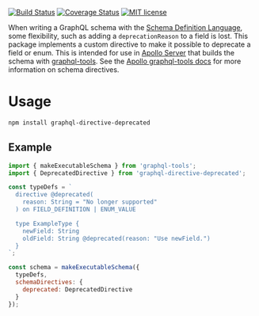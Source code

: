 [![Build Status](https://travis-ci.org/brandondoran/graphql-directive-deprecated.svg?branch=master)](https://travis-ci.org/brandondoran/graphql-directive-deprecated.svg?branch=master)
[![Coverage Status](https://coveralls.io/repos/github/brandondoran/graphql-directive-deprecated/badge.svg?branch=master)](https://coveralls.io/github/brandondoran/graphql-directive-deprecated?branch=master)
[![MIT license](http://img.shields.io/badge/license-MIT-brightgreen.svg)](http://opensource.org/licenses/MIT)

When writing a GraphQL schema with the [Schema Definition Language](https://www.graph.cool/docs/faq/graphql-sdl-schema-definition-language-kr84dktnp0/), some flexibility, such as
adding a `deprecationReason` to a field is lost. This package implements a custom directive
to make it possible to deprecate a field or enum. This is intended for use in [Apollo Server](https://github.com/apollographql/apollo-server) that builds the schema with [graphql-tools](https://github.com/apollographql/graphql-tools). See the [Apollo graphql-tools docs](https://www.apollographql.com/docs/graphql-tools/schema-directives.html) for more information on schema directives.

# Usage

```bash
npm install graphql-directive-deprecated
```

## Example

```javascript
import { makeExecutableSchema } from 'graphql-tools';
import { DeprecatedDirective } from 'graphql-directive-deprecated';

const typeDefs = `
  directive @deprecated(
    reason: String = "No longer supported"
  ) on FIELD_DEFINITION | ENUM_VALUE

  type ExampleType {
    newField: String
    oldField: String @deprecated(reason: "Use newField.")
  }
`;

const schema = makeExecutableSchema({
  typeDefs,
  schemaDirectives: {
    deprecated: DeprecatedDirective
  }
});
```
